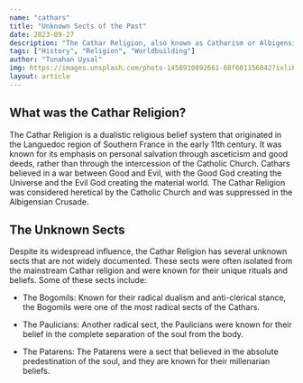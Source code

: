 ```yaml
---
name: "cathars"
title: "Unknown Sects of the Past"
date: 2023-09-27
description: "The Cathar Religion, also known as Catharism or Albigensianism, is a dualistic religious belief system that originated in the Languedoc region of Southern France in the early 11th century. Despite its widespread influence, the Cathar Religion has several unknown sects that are not widely documented."
tags: ["History", "Religion", "Worldbuilding"]
author: "Tunahan Uysal"
img: https://images.unsplash.com/photo-1458910892661-68f601156842?ixlib=rb-4.0.3&ixid=M3wxMjA3fDB8MHxzZWFyY2h8MTR8fFRvdWxvdXNlJTIwQ2h1cmNofGVufDB8fDB8fHww&auto=format&fit=crop&w=500&q=60
layout: article
---
```


## What was the Cathar Religion?

The Cathar Religion is a dualistic religious belief system that originated in the Languedoc region of Southern France in the early 11th century. It was known for its emphasis on personal salvation through asceticism and good deeds, rather than through the intercession of the Catholic Church. Cathars believed in a war between Good and Evil, with the Good God creating the Universe and the Evil God creating the material world. The Cathar Religion was considered heretical by the Catholic Church and was suppressed in the Albigensian Crusade.

## The Unknown Sects

Despite its widespread influence, the Cathar Religion has several unknown sects that are not widely documented. These sects were often isolated from the mainstream Cathar religion and were known for their unique rituals and beliefs. Some of these sects include:

- The Bogomils: Known for their radical dualism and anti-clerical stance, the Bogomils were one of the most radical sects of the Cathars.

- The Paulicians: Another radical sect, the Paulicians were known for their belief in the complete separation of the soul from the body.

- The Patarens: The Patarens were a sect that believed in the absolute predestination of the soul, and they are known for their millenarian beliefs.
